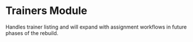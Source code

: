 # Trainers Module

Handles trainer listing and will expand with assignment workflows in future phases of the rebuild.
